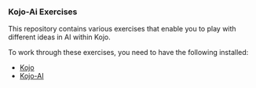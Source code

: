 ### Kojo-Ai Exercises

This repository contains various exercises that enable you to play with different ideas in AI within Kojo.

To work through these exercises, you need to have the following installed:
* [Kojo](https://www.kogics.net/kojo-download)
* [Kojo-AI](https://github.com/litan/kojo-ai-2)
